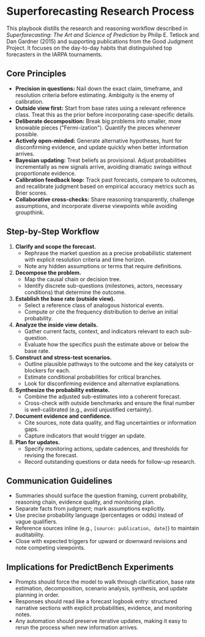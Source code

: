 # Superforecasting Research Process

This playbook distills the research and reasoning workflow described in *Superforecasting: The Art and Science of Prediction* by Philip E. Tetlock and Dan Gardner (2015) and supporting publications from the Good Judgment Project. It focuses on the day-to-day habits that distinguished top forecasters in the IARPA tournaments.

## Core Principles
- **Precision in questions:** Nail down the exact claim, timeframe, and resolution criteria before estimating. Ambiguity is the enemy of calibration.
- **Outside view first:** Start from base rates using a relevant reference class. Treat this as the prior before incorporating case-specific details.
- **Deliberate decomposition:** Break big problems into smaller, more knowable pieces ("Fermi-ization"). Quantify the pieces whenever possible.
- **Actively open-minded:** Generate alternative hypotheses, hunt for disconfirming evidence, and update quickly when better information arrives.
- **Bayesian updating:** Treat beliefs as provisional. Adjust probabilities incrementally as new signals arrive, avoiding dramatic swings without proportionate evidence.
- **Calibration feedback loop:** Track past forecasts, compare to outcomes, and recalibrate judgment based on empirical accuracy metrics such as Brier scores.
- **Collaborative cross-checks:** Share reasoning transparently, challenge assumptions, and incorporate diverse viewpoints while avoiding groupthink.

## Step-by-Step Workflow
1. **Clarify and scope the forecast.**
   - Rephrase the market question as a precise probabilistic statement with explicit resolution criteria and time horizon.
   - Note any hidden assumptions or terms that require definitions.
2. **Decompose the problem.**
   - Map the causal chain or decision tree.
   - Identify discrete sub-questions (milestones, actors, necessary conditions) that determine the outcome.
3. **Establish the base rate (outside view).**
   - Select a reference class of analogous historical events.
   - Compute or cite the frequency distribution to derive an initial probability.
4. **Analyze the inside view details.**
   - Gather current facts, context, and indicators relevant to each sub-question.
   - Evaluate how the specifics push the estimate above or below the base rate.
5. **Construct and stress-test scenarios.**
   - Outline plausible pathways to the outcome and the key catalysts or blockers for each.
   - Estimate conditional probabilities for critical branches.
   - Look for disconfirming evidence and alternative explanations.
6. **Synthesize the probability estimate.**
   - Combine the adjusted sub-estimates into a coherent forecast.
   - Cross-check with outside benchmarks and ensure the final number is well-calibrated (e.g., avoid unjustified certainty).
7. **Document evidence and confidence.**
   - Cite sources, note data quality, and flag uncertainties or information gaps.
   - Capture indicators that would trigger an update.
8. **Plan for updates.**
   - Specify monitoring actions, update cadences, and thresholds for revising the forecast.
   - Record outstanding questions or data needs for follow-up research.

## Communication Guidelines
- Summaries should surface the question framing, current probability, reasoning chain, evidence quality, and monitoring plan.
- Separate facts from judgment; mark assumptions explicitly.
- Use precise probability language (percentages or odds) instead of vague qualifiers.
- Reference sources inline (e.g., `[source: publication, date]`) to maintain auditability.
- Close with expected triggers for upward or downward revisions and note competing viewpoints.

## Implications for PredictBench Experiments
- Prompts should force the model to walk through clarification, base rate estimation, decomposition, scenario analysis, synthesis, and update planning in order.
- Responses should read like a forecast logbook entry: structured narrative sections with explicit probabilities, evidence, and monitoring notes.
- Any automation should preserve iterative updates, making it easy to rerun the process when new information arrives.
